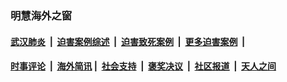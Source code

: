
### 明慧海外之窗

####  [武汉肺炎](indexes/365.md?t=02140900) &nbsp;|&nbsp;  [迫害案例综述](indexes/328.md?t=02140900) &nbsp;|&nbsp; [迫害致死案例](indexes/277.md?t=02140900)  &nbsp;|&nbsp; [更多迫害案例](indexes/81.md?t=02140900)  &nbsp;|&nbsp; 
####  [时事评论](indexes/19.md?t=02140900) &nbsp;|&nbsp; [海外简讯](indexes/245.md?t=02140900)&nbsp;|&nbsp;  [社会支持](indexes/140.md?t=02140900) &nbsp;|&nbsp; [褒奖决议](indexes/282.md?t=02140900) &nbsp;|&nbsp; [社区报道](indexes/91.md?t=02140900)  &nbsp;|&nbsp; [天人之间](indexes/78.md?t=02140900) 

